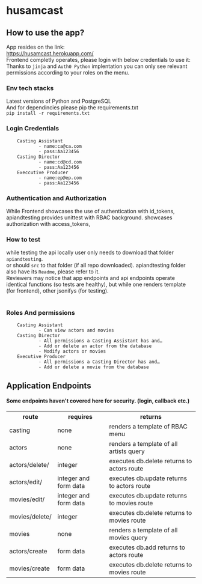 # husamcast
## How to use the app?
App resides on the link: <br>
https://husamcast.herokuapp.com/ <br>
Frontend completly operates, please login with below credentials to use it:<br>
Thanks to `jinja`  and `Auth0 Python` implentation you can only see relevant permissions according to your roles on the menu.<br>

### Env tech stacks
Latest versions of Python and PostgreSQL <br>
And for dependincies please pip the requirements.txt <br>
`pip install -r requirements.txt`

### Login Credentials<br>
        Casting Assistant
                - name:ca@ca.com
                - pass:Aa123456
        Casting Director
                - name:cd@cd.com
                - pass:Aa123456
        Execcutive Producer
                - name:ep@ep.com
                - pass:Aa123456
        
 
### Authentication and Authorization
While Frontend showcases the use of authentication with id_tokens,<br>
apiandtesting provides unittest with RBAC background. showcases authorization with access_tokens,<br>

### How to test
while testing the api locally user only needs to download that folder `apiandtesting`.<br>
or should `src` to that folder (if all repo downloaded). apiandtesting folder also have its `Readme`, please refer to it.<br>
Reviewers may notice that app endpoints and api endpoints operate identical functions (so tests are healthy), but while one renders template (for frontend), other jsonifys (for testing).<br><br>

### Roles And permissions<br>
        Casting Assistant
                - Can view actors and movies
        Casting Director
                - All permissions a Casting Assistant has and…
                - Add or delete an actor from the database
                - Modify actors or movies
        Executive Producer
                - All permissions a Casting Director has and…
                - Add or delete a movie from the database
                


<h2>Application Endpoints</h2>
<h4>Some endpoints haven't covered here for security. (login, callback etc.)</h4>
<table>
    <tr>
      <th>route</th>
      <th>requires</th>
      <th>returns</th>
    </tr>
          <tr>
     <td>casting</td>
      <td>none</td>
      <td>renders a template of RBAC menu</td>
    </tr>
          <tr>
     <td>actors</td>
      <td>none</td>
      <td>renders a template of all artists query</td>
    </tr>
          <tr>
     <td>actors/delete/</td>
      <td>integer</td>
      <td>executes db.delete returns to actors route</td>
    </tr>
          <tr>
     <td>actors/edit/</td>
      <td>integer and form data</td>
      <td>executes db.update returns to actors route</td>
    </tr>
          <tr>
     <td>movies/edit/</td>
      <td>integer and form data</td>
      <td>executes db.update returns to movies route</td>
    </tr>
          <tr>
     <td>movies/delete/</td>
      <td>integer</td>
      <td>executes db.delete returns to movies route</td>
    </tr>
          <tr>
     <td>movies</td>
      <td>none</td>
      <td>renders a template of all movies query</td>
    </tr>
    <tr>
     <td>actors/create</td>
      <td>form data</td>
      <td>executes db.add returns to actors route</td>
    </tr>
    <tr>
        <td>movies/create</td>
         <td>form data</td>
         <td>executes db.delete returns to movies route</td>
       </tr>
  </table>
